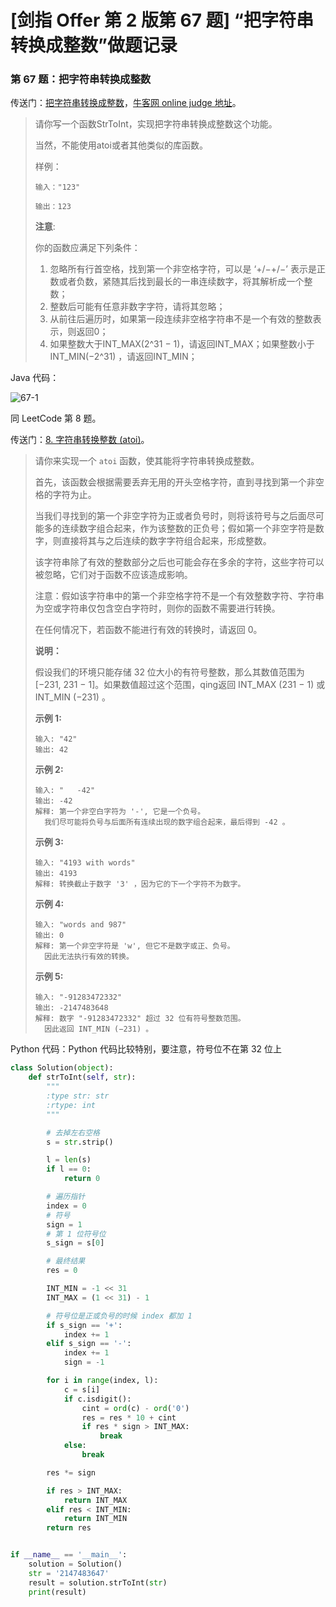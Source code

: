 # [剑指 Offer 第 2 版第 67 题] “把字符串转换成整数”做题记录

### 第 67 题：把字符串转换成整数

传送门：[把字符串转换成整数](https://www.acwing.com/problem/content/83/)，[牛客网 online judge 地址](https://www.nowcoder.com/practice/1277c681251b4372bdef344468e4f26e?tpId=13&tqId=11202&tPage=3&rp=3&ru=/ta/coding-interviews&qru=/ta/coding-interviews/question-ranking)。

> 请你写一个函数StrToInt，实现把字符串转换成整数这个功能。
>
> 当然，不能使用atoi或者其他类似的库函数。
>
> 样例：
>
> ```
> 输入："123"
> 
> 输出：123
> ```
>
> **注意**:
>
> 你的函数应满足下列条件：
>
> 1. 忽略所有行首空格，找到第一个非空格字符，可以是 ‘+/−+/−’ 表示是正数或者负数，紧随其后找到最长的一串连续数字，将其解析成一个整数；
> 2. 整数后可能有任意非数字字符，请将其忽略；
> 3. 从前往后遍历时，如果第一段连续非空格字符串不是一个有效的整数表示，则返回0；
> 4. 如果整数大于INT_MAX(2^31 − 1)，请返回INT_MAX；如果整数小于INT_MIN(−2^31) ，请返回INT_MIN；

Java 代码：

![67-1](https://liweiwei1419.github.io/images/sword-for-offer/67-1.jpg)

同 LeetCode 第 8 题。

传送门：[8. 字符串转换整数 (atoi)](https://leetcode-cn.com/problems/string-to-integer-atoi/description/)。

> 请你来实现一个 `atoi` 函数，使其能将字符串转换成整数。
>
> 首先，该函数会根据需要丢弃无用的开头空格字符，直到寻找到第一个非空格的字符为止。
>
> 当我们寻找到的第一个非空字符为正或者负号时，则将该符号与之后面尽可能多的连续数字组合起来，作为该整数的正负号；假如第一个非空字符是数字，则直接将其与之后连续的数字字符组合起来，形成整数。
>
> 该字符串除了有效的整数部分之后也可能会存在多余的字符，这些字符可以被忽略，它们对于函数不应该造成影响。
>
> 注意：假如该字符串中的第一个非空格字符不是一个有效整数字符、字符串为空或字符串仅包含空白字符时，则你的函数不需要进行转换。
>
> 在任何情况下，若函数不能进行有效的转换时，请返回 0。
>
> **说明：**
>
> 假设我们的环境只能存储 32 位大小的有符号整数，那么其数值范围为 [−231,  231 − 1]。如果数值超过这个范围，qing返回  INT_MAX (231 − 1) 或 INT_MIN (−231) 。
>
> **示例 1:**
>
> ```
> 输入: "42"
> 输出: 42
> ```
>
> **示例 2:**
>
> ```
> 输入: "   -42"
> 输出: -42
> 解释: 第一个非空白字符为 '-', 它是一个负号。
>   我们尽可能将负号与后面所有连续出现的数字组合起来，最后得到 -42 。
> ```
>
> **示例 3:**
>
> ```
> 输入: "4193 with words"
> 输出: 4193
> 解释: 转换截止于数字 '3' ，因为它的下一个字符不为数字。
> ```
>
> **示例 4:**
>
> ```
> 输入: "words and 987"
> 输出: 0
> 解释: 第一个非空字符是 'w', 但它不是数字或正、负号。
>   因此无法执行有效的转换。
> ```
>
> **示例 5:**
>
> ```
> 输入: "-91283472332"
> 输出: -2147483648
> 解释: 数字 "-91283472332" 超过 32 位有符号整数范围。 
>   因此返回 INT_MIN (−231) 。
> ```

Python 代码：Python 代码比较特别，要注意，符号位不在第 $32$ 位上

```python
class Solution(object):
    def strToInt(self, str):
        """
        :type str: str
        :rtype: int
        """

        # 去掉左右空格
        s = str.strip()

        l = len(s)
        if l == 0:
            return 0

        # 遍历指针
        index = 0
        # 符号
        sign = 1
        # 第 1 位符号位
        s_sign = s[0]

        # 最终结果
        res = 0

        INT_MIN = -1 << 31
        INT_MAX = (1 << 31) - 1

        # 符号位是正或负号的时候 index 都加 1
        if s_sign == '+':
            index += 1
        elif s_sign == '-':
            index += 1
            sign = -1

        for i in range(index, l):
            c = s[i]
            if c.isdigit():
                cint = ord(c) - ord('0')
                res = res * 10 + cint
                if res * sign > INT_MAX:
                    break
            else:
                break

        res *= sign

        if res > INT_MAX:
            return INT_MAX
        elif res < INT_MIN:
            return INT_MIN
        return res


if __name__ == '__main__':
    solution = Solution()
    str = '2147483647'
    result = solution.strToInt(str)
    print(result)
```

<script src='https://cdnjs.cloudflare.com/ajax/libs/mathjax/2.7.5/MathJax.js?config=TeX-MML-AM_CHTML' async></script>
<script type="text/x-mathjax-config">
MathJax.Hub.Config({
tex2jax: {
  inlineMath: [['$','$'], ['\\(','\\)']],
  processEscapes: true
  },
displayAlign : "left",
TeX: {
        equationNumbers: {
            autoNumber: "all",
            useLabelIds: true
        }
    },
    "HTML-CSS": {
        linebreaks: {
            automatic: true
        },
        scale: 100,
        styles: {
          ".MathJax_Display": {
            "text-align": "left",
            "width" : "auto",
            "margin": "10px 0px 10px 0px !important",
            "background-color": "#f5f5f5 !important",
            "border-radius": "3px !important",
            border:  "1px solid #ccc !important",
            padding: "5px 5px 5px 5px !important"
          },
          ".MathJax": {
            "background-color": "#f5f5f5 !important",
            padding: "2px 2px 2px 2px !important"
          }
        }
    },
    SVG: {
        linebreaks: {
            automatic: true
        }
    }
});
</script>
